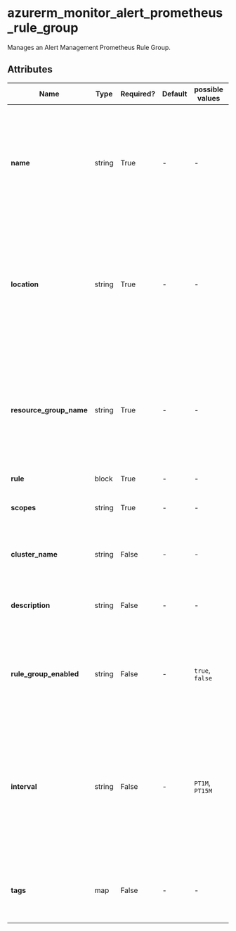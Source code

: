# azurerm_monitor_alert_prometheus_rule_group

Manages an Alert Management Prometheus Rule Group.

## Attributes

| Name | Type | Required? | Default  | possible values | Description |
| ---- | ---- | --------- | -------- | ----------- | ----------- |
| **name** | string | True | -  |  -  | Specifies the name which should be used for this Alert Management Prometheus Rule Group. Changing this forces a new resource to be created. | 
| **location** | string | True | -  |  -  | Specifies the Azure Region where the Alert Management Prometheus Rule Group should exist. Changing this forces a new resource to be created. | 
| **resource_group_name** | string | True | -  |  -  | Specifies the name of the Resource Group where the Alert Management Prometheus Rule Group should exist. Changing this forces a new resource to be created. | 
| **rule** | block | True | -  |  -  | A `rule` block. | 
| **scopes** | string | True | -  |  -  | Specifies the resource ID of the Azure Monitor Workspace. | 
| **cluster_name** | string | False | -  |  -  | Specifies the name of the Managed Kubernetes Cluster. | 
| **description** | string | False | -  |  -  | The description of the Alert Management Prometheus Rule Group. | 
| **rule_group_enabled** | string | False | -  |  `true`, `false`  | Is this Alert Management Prometheus Rule Group enabled? Possible values are `true` and `false`. | 
| **interval** | string | False | -  |  `PT1M`, `PT15M`  | Specifies the interval in which to run the Alert Management Prometheus Rule Group represented in ISO 8601 duration format. Possible values are between `PT1M` and `PT15M`. | 
| **tags** | map | False | -  |  -  | A mapping of tags to assign to the Alert Management Prometheus Rule Group. | 

